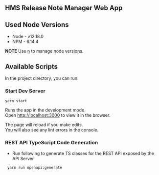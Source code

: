 ## HMS Release Note Manager Web App

## Used Node Versions

* Node - v12.18.0
* NPM - 6.14.4

**NOTE** Use [n](https://github.com/tj/n) to manage node versions. 

## Available Scripts

In the project directory, you can run:

### Start Dev Server

```shell script
yarn start
```

Runs the app in the development mode.<br />
Open [http://localhost:3000](http://localhost:3000) to view it in the browser.

The page will reload if you make edits.<br />
You will also see any lint errors in the console.

### REST API TypeScript Code Generation

* Run following to generate TS classes for the REST API exposed by the API Server

```shell script
 yarn run openapi:generate
```

